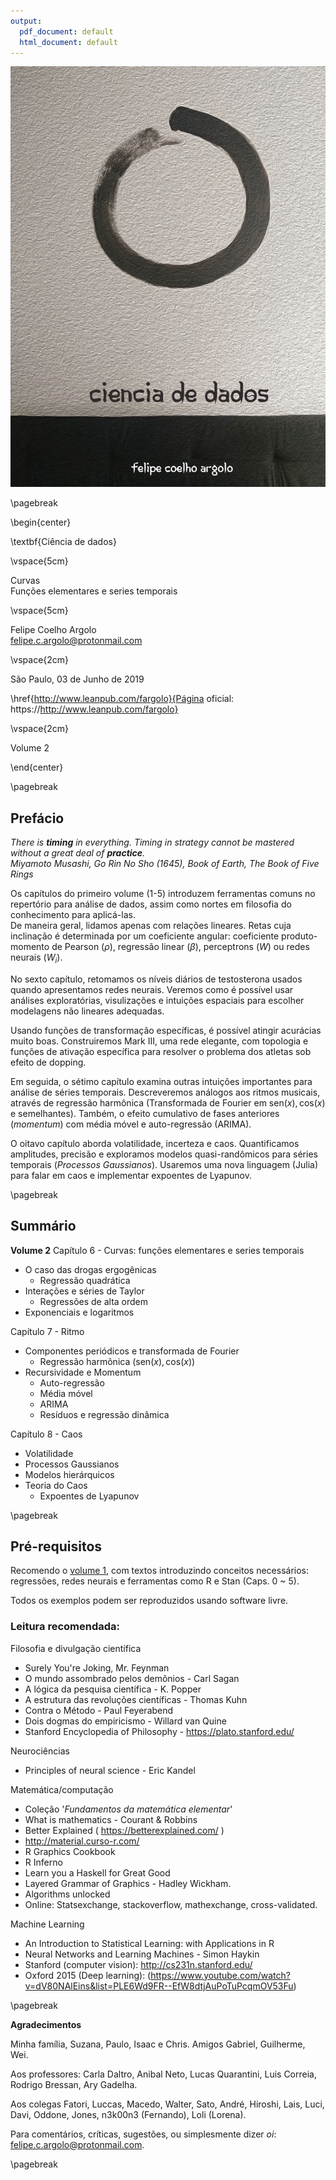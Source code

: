 ```yaml
---
output:
  pdf_document: default
  html_document: default
---
```

![](images/cover.png)  

\pagebreak

\begin{center}

\textbf{Ciência de dados}  

\vspace{5cm}

Curvas  
Funções elementares e series temporais   

\vspace{5cm}

Felipe Coelho Argolo   
felipe.c.argolo@protonmail.com   

\vspace{2cm}

São Paulo, 03 de Junho de 2019  

\href{http://www.leanpub.com/fargolo}{Página oficial: https://http://www.leanpub.com/fargolo}  

\vspace{2cm}

Volume 2

\end{center}

\pagebreak

## Prefácio  

*There is **timing** in everything. Timing in strategy cannot be mastered without a great deal of **practice**.*  
*Miyamoto Musashi, Go Rin No Sho (1645), Book of Earth, The Book of Five Rings*  
  
Os capítulos do primeiro volume (1-5) introduzem ferramentas comuns no repertório para análise de dados, assim como nortes em filosofia do conhecimento para aplicá-las.  
De maneira geral, lidamos apenas com relações lineares. Retas cuja inclinação é determinada por um coeficiente angular: coeficiente produto-momento de Pearson ($\rho$), regressão linear ($\beta$), perceptrons ($W$) ou redes neurais ($W_{i}$).   

No sexto capítulo, retomamos os níveis diários de testosterona usados  quando apresentamos redes neurais. Veremos como é possível usar análises exploratórias, visulizações e intuições espaciais para escolher modelagens não lineares adequadas.   

Usando funções de transformação específicas, é possível atingir acurácias muito boas. Construiremos Mark III, uma rede elegante, com topologia e funções de ativação específica para resolver o problema dos atletas sob efeito de dopping.  

Em seguida, o sétimo capítulo examina outras intuições importantes para análise de séries temporais. Descreveremos análogos aos ritmos musicais, através de regressão harmônica (Transformada de Fourier em $\text{sen}(x) , \text{cos}(x)$ e semelhantes). Também, o efeito cumulativo de fases anteriores (*momentum*) com média móvel e auto-regressão (ARIMA).  

O oitavo capítulo aborda volatilidade, incerteza e caos. Quantificamos amplitudes, precisão e exploramos modelos quasi-randômicos para séries temporais (*Processos Gaussianos*). Usaremos uma nova linguagem (Julia) para falar em caos e implementar expoentes de Lyapunov.   

\pagebreak  

## Summário 

**Volume 2**
Capítulo 6 - Curvas: funções elementares e series temporais  

  * O caso das drogas ergogênicas   
    * Regressão quadrática  
  * Interações e séries de Taylor  
    * Regressões de alta ordem  
  * Exponenciais e logaritmos 
  
Capítulo 7 - Ritmo  

  * Componentes periódicos e transformada de Fourier  
    * Regressão harmônica ($\text{sen}(x), \text{cos}(x)$)  
  * Recursividade e Momentum  
    * Auto-regressão  
    * Média móvel  
    * ARIMA   
    * Resíduos e regressão dinâmica   
    
Capítulo 8 - Caos

  * Volatilidade  
  * Processos Gaussianos  
  * Modelos hierárquicos  
  * Teoria do Caos
    * Expoentes de Lyapunov 
  
\pagebreak

## Pré-requisitos

Recomendo o [volume 1](https://leanpub.com/cienciadados), com textos introduzindo conceitos necessários: regressões, redes neurais e ferramentas como R e Stan (Caps. 0 ~ 5).  

Todos os exemplos podem ser reproduzidos usando software livre.  

### Leitura recomendada:

Filosofia e divulgação científica

* Surely You're Joking, Mr. Feynman
* O mundo assombrado pelos demônios - Carl Sagan
* A lógica da pesquisa científica - K. Popper
* A estrutura das revoluções científicas - Thomas Kuhn
* Contra o Método - Paul Feyerabend
* Dois dogmas do empiricismo - Willard van Quine
* Stanford Encyclopedia of Philosophy - https://plato.stanford.edu/

Neurociências  

* Principles of neural science - Eric Kandel

Matemática/computação  

* Coleção '*Fundamentos da matemática elementar*'
* What is mathematics - Courant & Robbins
* Better Explained ( https://betterexplained.com/ )
* http://material.curso-r.com/
* R Graphics Cookbook
* R Inferno
* Learn you a Haskell for Great Good
* Layered Grammar of Graphics - Hadley Wickham.
* Algorithms unlocked
* Online: Statsexchange, stackoverflow, mathexchange, cross-validated.
 
Machine Learning  

* An Introduction to Statistical Learning: with Applications in R
* Neural Networks and Learning Machines - Simon Haykin
* Stanford (computer vision): http://cs231n.stanford.edu/
* Oxford 2015 (Deep learning): (https://www.youtube.com/watch?v=dV80NAlEins&list=PLE6Wd9FR--EfW8dtjAuPoTuPcqmOV53Fu) 

\pagebreak

**Agradecimentos**

Minha família, Suzana, Paulo, Isaac e Chris. Amigos Gabriel, Guilherme, Wei.  

Aos professores: Carla Daltro, Anibal Neto, Lucas Quarantini, Luis Correia, Rodrigo Bressan, Ary Gadelha.  

Aos colegas Fatori, Luccas, Macedo, Walter, Sato, André, Hiroshi, Lais, Luci, Davi, Oddone, Jones, n3k00n3 (Fernando), Loli (Lorena).

Para comentários, críticas, sugestões, ou simplesmente dizer *oi*: felipe.c.argolo@protonmail.com.  


\pagebreak
